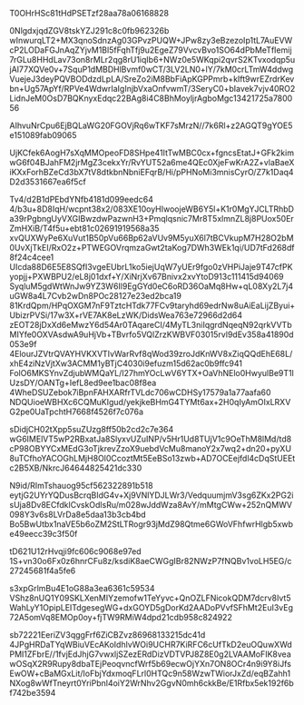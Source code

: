 T0OHrHSc81tHdPSETzf28aa78a06168828

0NlgdxjqdZGV8tskYZJ291c8c0fb962326b
wInwurqLT2+MX3qnoSdnzAg03GPvzPUQW+JPw8zy3eBzezoIp1tL7AuEVWcP2LODaFGJnAqZYjvM1Bl5fFqhTfj9u2EgeZ79VvcvBvo1SO64dPbMeTfIemij7rGLu8HHdLav73on8rMLr2qg8rU1iqIb6+NWz0e5WKqpi2qvrS2KTvxodqp5ujAI77XQVe0v+7SquP1dMBDHlBvmf0wCT/3LV2LN0+lY/7kM0crLTmW4ddwgVuejeJ3deyPQVBODdzdLpLA/SreZo2iM8BbFiApKGPPmrb+kIft9wrEZrdrKevbn+Ug57ApYf/RPVe4WdwrIaIgInjbVxaOnfvwmT/3SeryC0+bIavek7vjv40RO2LidnJeM0OsD7BQKnyxEdqc22BAg8i4C8BhMoyljrAgboMgc13421725a780056

AIhvuNrCpu6EjBQLaWG20FGOVjRq6wTKF7sMrzN//7k6Rl+z2AGQT9gYOE5e151089fab09065

UjKCfek6AogH7sXqMMOpeoFD8SHpe41ItTwMBC0cx+fgncsEtatJ+GFk2kimwG6f04BJahFM2jrMgZ3cekxYr/RvYUT52a6me4QEc0XjeFwKrA2Z+vlaBaeXiKXxForhBZeCd3bX7tV8dtkbnNbniEFqrB/Hi/pPHNoMi3mnisCyrO/Z7k1Daq4D2d3531667ea6f5cf

Tv4/d2B1dPEbdYNfb4181d099eedc64
4/b3u+8D8IqH/wcpnt38x2/083XE10oyHIwoojeWB6Y5l+K1r0MgYJCLTRhbDa39rPgbngUyVXGIBwzdwPazwnH3+Pmqlqsnic7Mr8T5xlmnZL8j8PUox50ErZmHXiB/T4f5u+ebt81c02691919568a35
xvQUXWyPe6XuVut1B50pVu66Bp62aVUv9M5yuX6l7tBCVkupM7H28O2bM0UvXjTkEI/RxO2z+PTWEGOVrqmzaGwt2taKog7DWh3WEk1qi/UD7tFd268df8f24c4cee1
UIcda88D6E5E8SQfI3vgeEUbrL1ko5iejUqW7yUEr9fgo0zVHPiJaje9T47cfPKyopjj+PXWBPU2/eL8j01dxf+Y/XiNrjXv67Bnivx2xvYtoD913c111415d94069
SyqluM5gdWtWnJw9YZ3W6Il9EgGYd0eC6oRD36OaMq8Hw+qL08Xy2L7j4uGW8a4L7Cvb2wDn8POc28127e23ed2bca19
81KrdQpm/HPqOXGM7nF9TztcHTdk77FCv9taryhd69edrNw8uAiEaLijZByui+UbizrPVSi/17w3X+rVE7AK8eLzWK/DidsWea763e72966d2d64
zEOT28jDxXd6eMwzY6d54Ar0TAqareCI/4MyTL3niIqgrdNqeqN92qrkVVTbMIYfe0OXVAsdwA9uHjVb+TBvrfo5VQlZrzKWBVF03015rvl9dEv358a41890d053e9f
4ElourJZVtrQVAYHVKXVTIvWarRvf8qWod39zroJdKnWV8xZiqQQdEhE68L/xhE4ziNzVjtXw3ACMM1yBTjC4030i9efuzm15d62ac0b9ffc941
FolO6MKSYnvZdjubWMQaYL/I27hmYOcLwV6YTX+OaVhNElo0HwyulBe9T1lUzsDY/OANTg+IefL8ed9ee1bac08f8ea
4WheDSUZebok7iBpnFAHXARfrTVLdc706wCDHSy17579a1a77aafa60
NDQUioeWBHXc6CQMuKIgud/yekjkeBHmG4TYMt6ax+2H0qIyAmOIxLRXVG2pe0UaTpchtH7668f4526f7c076a

sDidjCH02tXpp5suZUzg8ff50b2cd2c7e364
wG6IMElVT5wP2RBxatJa8SlyxvUZuINP/v5Hr1Ud8TUjV1c9OeThM8lMd/td8cP98OBYYCxMEdG3oTjkrevZzoX9uebdVcMu8manoY2x7wq2+dn20+pyXU8uTCfhoYACOGhLMjH8Ol0CcoztMt5EeBSo13zwb+AD7OCEejfdl4cDqStUEEtc2B5XB/NkrcJ64644825421dc330

N9id/RImTshauog95cf562322891b518
eytjG2UYrYQDusBcrqBIdG4v+Xj9VNlYDJLWr3/VedquumjmV3sg6ZKx2PG2isUja8Dv8ECfdklCvskOdlsRu/m028wJddWza8AvY/mMtgCWw+252nQMWV098Y3v6s8LVrDa8e5daa13b3cb4bd
Bo5BwUtbx1naVE5b6oZM2StLTRogr93jMdZ98Qtme6GWoVFhfwrHlgb5xwbe49eecc39c3f50f

tD621U12rHvqji9fc606c9068e97ed
1S+vn30o6Fx0z6hnrCFu8z/ksdiK8aeCWGgIBr82NWzP7fNQBv1voLH5EG/c27245681f4a5fe6

s3xpGrlmBu4E1oG88a3ea6361c59534
VShz8nUQ1Y09SKLXenMIYzemofw1TeYyvc+QnOZLFNicokQDM7dcrv8Ivt5WahLyY1OpipLEITdgesegWG+dxGOYD5gDorKd2AADoPVvfSFhMt2EuI3vEg72A5omVq8EMOp0oy+fjTW9RMiW4dpd21cdb958c824922

sb72221EeriZV3qggFrf6ZiCBZvz86968133215dc41d
4JPgHRDaTYqWBiuVEcAKoIdhlvWOi9UCHR7KiRFC6cUfTkD2euOQuwXWdPMI1ZFbrE//1fvjEdJhjG7vwxljSZezERdDizVDTVPJ8Z8E0g2LVAAMoFIK8veawOSqX2R9Rupy8dbaTEjPeoqvncfWrf5b69ecwOjYXn7ON8OCr4n9i9Y8iJfsEwOW+cBaMGxLit/IoFbjYdxmoqFLrl0HTQc9n58WzwTWiorJxZd/eqBZahh1NXog8wWfTneyrt0YriPbnl4oiY2WrNhv2GgvN0mh6ckkBe/E1Rfbx5ek192f6bf742be3594
